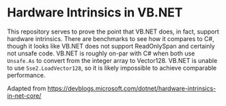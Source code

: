 # Hardware Intrinsics in VB.NET
This repository serves to prove the point that VB.NET does, in fact, support hardware intrinsics. There are benchmarks to see how it compares to C#, though it looks like VB.NET does not support ReadOnlySpan and certainly not unsafe code. VB.NET is roughly on-par with C# when both use `Unsafe.As` to convert from the integer array to Vector128. VB.NET is unable to use `Sse2.LoadVector128`, so it is likely impossible to achieve comparable performance.

Adapted from https://devblogs.microsoft.com/dotnet/hardware-intrinsics-in-net-core/
